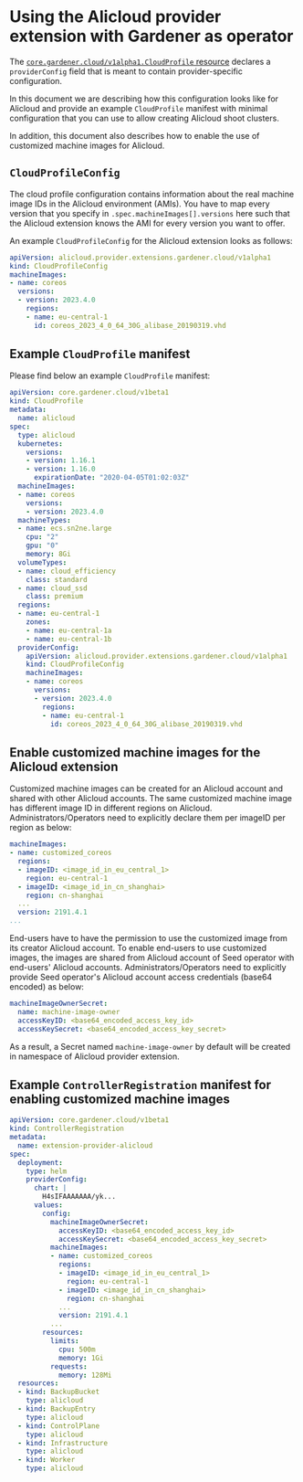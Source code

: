# Using the Alicloud provider extension with Gardener as operator

The [`core.gardener.cloud/v1alpha1.CloudProfile` resource](https://github.com/gardener/gardener/blob/master/example/30-cloudprofile.yaml) declares a `providerConfig` field that is meant to contain provider-specific configuration.

In this document we are describing how this configuration looks like for Alicloud and provide an example `CloudProfile` manifest with minimal configuration that you can use to allow creating Alicloud shoot clusters.

In addition, this document also describes how to enable the use of customized machine images for Alicloud.

## `CloudProfileConfig`

The cloud profile configuration contains information about the real machine image IDs in the Alicloud environment (AMIs).
You have to map every version that you specify in `.spec.machineImages[].versions` here such that the Alicloud extension knows the AMI for every version you want to offer.

An example `CloudProfileConfig` for the Alicloud extension looks as follows:

```yaml
apiVersion: alicloud.provider.extensions.gardener.cloud/v1alpha1
kind: CloudProfileConfig
machineImages:
- name: coreos
  versions:
  - version: 2023.4.0
    regions:
    - name: eu-central-1
      id: coreos_2023_4_0_64_30G_alibase_20190319.vhd
```

## Example `CloudProfile` manifest

Please find below an example `CloudProfile` manifest:

```yaml
apiVersion: core.gardener.cloud/v1beta1
kind: CloudProfile
metadata:
  name: alicloud
spec:
  type: alicloud
  kubernetes:
    versions:
    - version: 1.16.1
    - version: 1.16.0
      expirationDate: "2020-04-05T01:02:03Z"
  machineImages:
  - name: coreos
    versions:
    - version: 2023.4.0
  machineTypes:
  - name: ecs.sn2ne.large
    cpu: "2"
    gpu: "0"
    memory: 8Gi
  volumeTypes:
  - name: cloud_efficiency
    class: standard
  - name: cloud_ssd
    class: premium
  regions:
  - name: eu-central-1
    zones:
    - name: eu-central-1a
    - name: eu-central-1b
  providerConfig:
    apiVersion: alicloud.provider.extensions.gardener.cloud/v1alpha1
    kind: CloudProfileConfig
    machineImages:
    - name: coreos
      versions:
      - version: 2023.4.0
        regions:
        - name: eu-central-1
          id: coreos_2023_4_0_64_30G_alibase_20190319.vhd
```

## Enable customized machine images for the Alicloud extension

Customized machine images can be created for an Alicloud account and shared with other Alicloud accounts. The same customized machine image has different image ID in different regions on Alicloud. Administrators/Operators need to explicitly declare them per imageID per region as below:

```yaml
machineImages:
- name: customized_coreos
  regions:
  - imageID: <image_id_in_eu_central_1>
    region: eu-central-1
  - imageID: <image_id_in_cn_shanghai>
    region: cn-shanghai
  ...
  version: 2191.4.1
...
```

End-users have to have the permission to use the customized image from its creator Alicloud account. To enable end-users to use customized images, the images are shared from Alicloud account of Seed operator with end-users' Alicloud accounts. Administrators/Operators need to explicitly provide Seed operator's Alicloud account access credentials (base64 encoded) as below:

```yaml
machineImageOwnerSecret:
  name: machine-image-owner
  accessKeyID: <base64_encoded_access_key_id>
  accessKeySecret: <base64_encoded_access_key_secret>
```

As a result, a Secret named `machine-image-owner` by default will be created in namespace of Alicloud provider extension.

## Example `ControllerRegistration` manifest for enabling customized machine images

```yaml
apiVersion: core.gardener.cloud/v1beta1
kind: ControllerRegistration
metadata:
  name: extension-provider-alicloud
spec:
  deployment:
    type: helm
    providerConfig:
      chart: |
        H4sIFAAAAAAA/yk...
      values:
        config:
          machineImageOwnerSecret:
            accessKeyID: <base64_encoded_access_key_id>
            accessKeySecret: <base64_encoded_access_key_secret>
          machineImages:
          - name: customized_coreos
            regions:
            - imageID: <image_id_in_eu_central_1>
              region: eu-central-1
            - imageID: <image_id_in_cn_shanghai>
              region: cn-shanghai
            ...
            version: 2191.4.1
          ...
        resources:
          limits:
            cpu: 500m
            memory: 1Gi
          requests:
            memory: 128Mi
  resources:
  - kind: BackupBucket
    type: alicloud
  - kind: BackupEntry
    type: alicloud
  - kind: ControlPlane
    type: alicloud
  - kind: Infrastructure
    type: alicloud
  - kind: Worker
    type: alicloud
```
